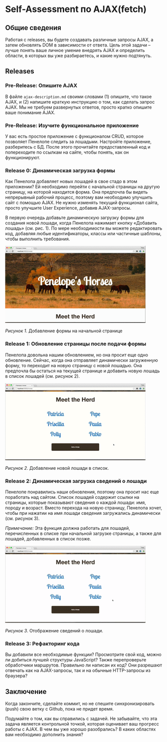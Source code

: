 # Self-Assessment по AJAX(fetch)

## Общие сведения
Работая с releases, вы будете создавать различные запросы AJAX, а затем обновлять DOM в зависимости от ответа. Цель этой задачи – лучше понять ваше личное умение внедрять AJAX и определить области, в которых вы уже разбираетесь, и какие нужно подтянуть.


## Releases
### Pre-Release: Опишите AJAX
В файле `ajax-description.md` своими словами (1) опишите, что такое AJAX, и (2) напишите краткую инструкцию о том, как сделать запрос AJAX. Мы не требуем развернутых ответов, просто кратко опишите ваше понимание AJAX.


### Pre-Release: Изучите функциональное приложение 
У вас есть простое приложение с функционалом CRUD, которое позволяет Пенелопе следить за лошадьми. Настройте приложение, разберитесь с БД. После этого прочитайте предоставленный код и попереходите по ссылкам на сайте, чтобы понять, как он функционируют.


### Release 0: Динамическая загрузка формы 
Как Пенелопа добавляет новых лошадей в свое стадо в этом приложении? Ей необходимо перейти с начальной страницы на другую страницу, на которой находится форма. Она предпочла бы видеть непрерывный рабочий процесс, поэтому вам необходимо улучшить сайт с помощью AJAX. Не нужно изменять текущий функционал сайта, просто улучшите User Experience, добавив AJAX-запросы.

В первую очередь добавьте динамическую загрузку формы для создания новой лошади, когда Пенелопа нажимает кнопку «Добавить лошадь» (см. рис. 1). По мере необходимости вы можете редактировать код, добавляя любые идентификаторы, классы или частичные шаблоны, чтобы выполнить требования.


![Load Horse Form](readme-assets/horses-add-form.gif)

*Рисунок 1*. Добавление формы на начальной странице


### Release 1: Обновление страницы после подачи формы 
Пенелопа довольна нашим обновлением, но она просит еще одно обновление. Сейчас, когда она отправляет динамически загруженную форму, то переходит на новую страницу с новой лошадью. Она предпочла бы остаться на текущей странице и добавить новую лошадь в список лошадей (см. рисунок 2).


![Add Horse](readme-assets/horses-add-horse.gif)

*Рисунок 2*. Добавление новой лошади в список.


### Release 2: Динамическая загрузка сведений о лошади
Пенелопе понравились наши обновления, поэтому она просит нас еще поработать над сайтом. Список лошадей содержит ссылки на страницы, которые показывают сведения о каждой лошади: имя, породу и возраст. Вместо перехода на новую страницу, Пенелопа хочет, чтобы при нажатии на имя лошади сведения загружались динамически (см. рисунок 3).

*Примечание:* Эта функция должна работать для лошадей, перечисленных в списке при начальной загрузке страницы, а также для лошадей, добавленных в список позже.


![Show Horse Details](readme-assets/horses-show-details.gif)

*Рисунок 3*. Отображение сведений о лошади.


### Release 3: Рефакторинг кода
Вы добавили все необходимые функции? Просмотрите свой код, можно ли добиться лучшей структуры JavaScript? Также перепроверьте обработчики маршрутов. Правильно ли написан их код? Они разрешают отвечать как на AJAX-запросы, так и на обычные HTTP-запросы из браузера?


## Заключение
Когда закончите, сделайте коммит, но не спешите синхронизировать (push) свою ветку с Github, пока не придет время.

Подумайте о том, как вы справились с задачей. Не забывайте, что эта задача является контрольной точкой, которая оценивает ваш прогресс работы с AJAX. В чем вы уже хорошо разобрались? В каких областях вам необходимо дополнить знания?


